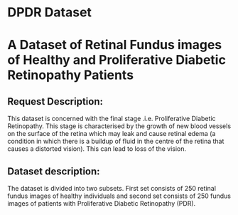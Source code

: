 # DPDR Dataset
# A Dataset of Retinal Fundus images of Healthy and Proliferative Diabetic Retinopathy Patients

## Request Description:
This dataset is concerned with the final stage .i.e. Proliferative Diabetic Retinopathy. This stage is characterised by the growth of new blood vessels on the surface of the retina which may leak and cause retinal edema (a condition in which there is a buildup of fluid in the centre of the retina that causes a distorted vision). This can lead to loss of the vision.

## Dataset description: 

The dataset is divided into two subsets. First set consists of 250 retinal fundus images of healthy individuals and second set consists of 250 fundus images of patients with Proliferative Diabetic Retinopathy (PDR).
